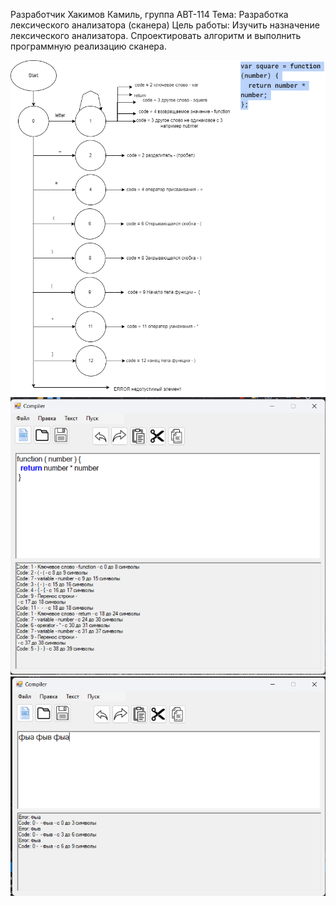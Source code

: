 Разработчик Хакимов Камиль, группа АВТ-114
Тема: Разработка лексического анализатора (сканера)
Цель работы: Изучить назначение лексического анализатора. Спроектировать алгоритм и выполнить программную реализацию сканера.


![](Lablandiya/Картинки/Диаграмма.png)
![](Lablandiya/Картинки/1.png)
![](Lablandiya/Картинки/2.png)
